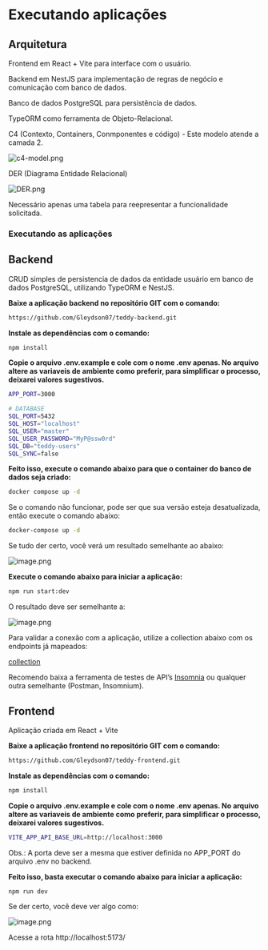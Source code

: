 # Executando aplicações

## Arquitetura

Frontend em React + Vite para interface com o usuário.

Backend em NestJS para implementação de regras de negócio e comunicação com banco de dados.

Banco de dados PostgreSQL para persistência de dados.

TypeORM como ferramenta de Objeto-Relacional.

C4 (Contexto, Containers, Conmponentes e código) - Este modelo atende a camada 2.

![c4-model.png](attachment:d0710810-9a8c-4bf6-94e3-2bbfbc22e489:c4-model.png)

DER (Diagrama Entidade Relacional)

![DER.png](attachment:f31ec273-19b2-4ae0-8dbd-375c500fe339:DER.png)

Necessário apenas uma tabela para reepresentar a funcionalidade solicitada.

### Executando as aplicações

## Backend

CRUD simples de persistencia de dados da entidade usuário em banco de dados PostgreSQL, utilizando TypeORM e NestJS.

**Baixe a aplicação backend no repositório GIT com o comando:**

```bash
https://github.com/Gleydson07/teddy-backend.git
```

**Instale as dependências com o comando:**

```bash
npm install
```

**Copie o arquivo .env.example e cole com o nome .env apenas. No arquivo altere as variaveis de ambiente como preferir, para simplificar o processo, deixarei valores sugestivos.**

```bash
APP_PORT=3000

# DATABASE
SQL_PORT=5432
SQL_HOST="localhost"
SQL_USER="master"
SQL_USER_PASSWORD="MyP@ssw0rd"
SQL_DB="teddy-users"
SQL_SYNC=false
```

**Feito isso, execute o comando abaixo para que o container do banco de dados seja criado:**

```bash
docker compose up -d
```

Se o comando não funcionar, pode ser que sua versão esteja desatualizada, então execute o comando abaixo:

```bash
docker-compose up -d
```

Se tudo der certo, você verá um resultado semelhante ao abaixo:

![image.png](attachment:cba699f6-7e04-45f1-9d18-fdae1ab1ec6c:image.png)

**Execute o comando abaixo para iniciar a aplicação:**

```bash
npm run start:dev
```

O resultado deve ser semelhante a:

![image.png](attachment:5c78fd3d-00ee-4775-aab8-1f01eb37edb5:image.png)

Para validar a conexão com a aplicação, utilize a collection abaixo com os endpoints já mapeados:

[collection](attachment:00fcd02d-05d3-490f-84d2-0953799e543d:collection.txt)

Recomendo baixa a ferramenta de testes de API’s [Insomnia](https://insomnia.rest/download) ou qualquer outra semelhante (Postman, Insomnium).

## Frontend

Aplicação criada em React + Vite

**Baixe a aplicação frontend no repositório GIT com o comando:**

```bash
https://github.com/Gleydson07/teddy-frontend.git
```

**Instale as dependências com o comando:**

```bash
npm install
```

**Copie o arquivo .env.example e cole com o nome .env apenas. No arquivo altere as variaveis de ambiente como preferir, para simplificar o processo, deixarei valores sugestivos.**

```bash
VITE_APP_API_BASE_URL=http://localhost:3000
```

Obs.: A porta deve ser a mesma que estiver definida no APP_PORT do arquivo .env no backend.

**Feito isso, basta executar o comando abaixo para iniciar a aplicação:**

```bash
npm run dev
```

Se der certo, você deve ver algo como:

![image.png](attachment:4ff6c7a1-03ed-44b2-b9dc-f8faf460e196:image.png)

Acesse a rota http://localhost:5173/
